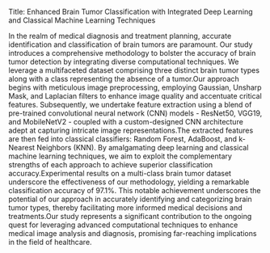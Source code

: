 Title: Enhanced Brain Tumor Classification with Integrated Deep Learning and Classical Machine Learning Techniques


In the realm of medical diagnosis and treatment planning, accurate identification and classification of brain tumors are paramount. Our study introduces a comprehensive methodology to bolster the accuracy of brain tumor detection by integrating diverse computational techniques. We leverage a multifaceted dataset comprising three distinct brain tumor types along with a class representing the absence of a tumor.Our approach begins with meticulous image preprocessing, employing Gaussian, Unsharp Mask, and Laplacian filters to enhance image quality and accentuate critical features. Subsequently, we undertake feature extraction using a blend of pre-trained convolutional neural network (CNN) models - ResNet50, VGG19, and MobileNetV2 - coupled with a custom-designed CNN architecture adept at capturing intricate image representations.The extracted features are then fed into classical classifiers: Random Forest, AdaBoost, and k-Nearest Neighbors (KNN). By amalgamating deep learning and classical machine learning techniques, we aim to exploit the complementary strengths of each approach to achieve superior classification accuracy.Experimental results on a multi-class brain tumor dataset underscore the effectiveness of our methodology, yielding a remarkable classification accuracy of 97.1%. This notable achievement underscores the potential of our approach in accurately identifying and categorizing brain tumor types, thereby facilitating more informed medical decisions and treatments.Our study represents a significant contribution to the ongoing quest for leveraging advanced computational techniques to enhance medical image analysis and diagnosis, promising far-reaching implications in the field of healthcare.
